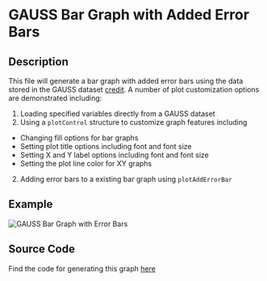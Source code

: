 # GAUSS Bar Graph with Added Error Bars

## Description
This file will generate a bar graph with added error bars using the data stored in the GAUSS dataset [credit](https://github.com/ec78/gauss-plot-library/blob/master/data/credit.dat). A number of plot customization options are demonstrated including:
1. Loading specified variables directly from a GAUSS dataset
2. Using a `plotControl` structure to customize graph features including
  *  Changing fill options for bar graphs
  *  Setting plot title options including font and font size
  *  Setting X and Y label options including font and font size
  *  Setting the plot line color for XY graphs
2.  Adding error bars to a existing bar graph using `plotAddErrorBar`


## Example
![GAUSS Bar Graph with Error Bars](bar_add_error_bars.jpg)

## Source Code
Find the code for generating this graph [here](https://github.com/ec78/gauss-plot-library/blob/master/src/bar_add_error_bars.gss)

